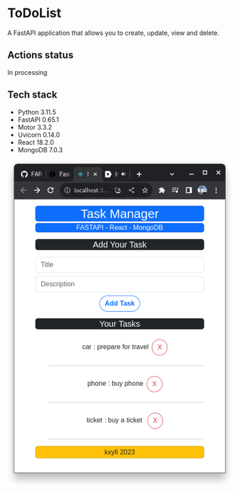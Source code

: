 
# ToDoList

A FastAPI application that allows you to create, update, view and delete.

## Actions status

In processing

## Tech stack

- Python 3.11.5
- FastAPI 0.65.1
- Motor 3.3.2
- Uvicorn 0.14.0
- React 18.2.0
- MongoDB 7.0.3


![Alt text](<ui.png>)